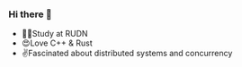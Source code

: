### Hi there 👋


- 👨‍🎓Study at RUDN
- 😍Love C++ & Rust
- ✌️Fascinated about distributed systems and concurrency

